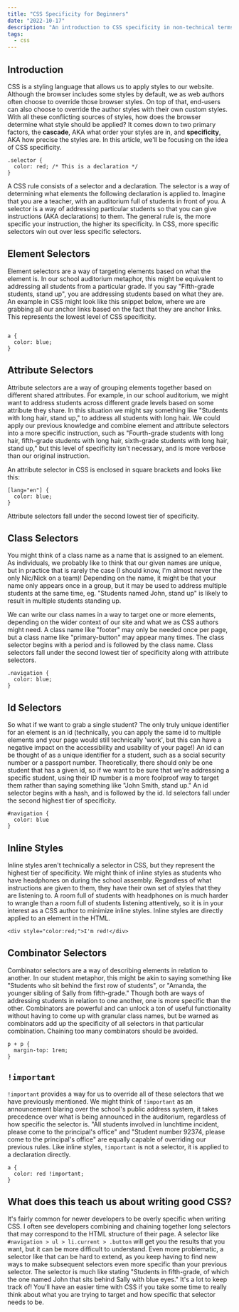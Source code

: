 ```yaml
---
title: "CSS Specificity for Beginners"
date: "2022-10-17"
description: "An introduction to CSS specificity in non-technical terms"
tags:
  - css
---
```


## Introduction

CSS is a styling language that allows us to apply styles to our website. Although the browser includes some styles by default, we as web authors often choose to override those browser styles. On top of that, end-users can also choose to override the author styles with their own custom styles. With all these conflicting sources of styles, how does the browser determine what style should be applied? It comes down to two primary factors, the **cascade**, AKA what order your styles are in, and **specificity**, AKA how precise the styles are. In this article, we'll be focusing on the idea of CSS specificity.

```
.selector {
  color: red; /* This is a declaration */
}
```

A CSS rule consists of a selector and a declaration. The selector is a way of determining what elements the following declaration is applied to. Imagine that you are a teacher, with an auditorium full of students in front of you. A selector is a way of addressing particular students so that you can give instructions (AKA declarations) to them. The general rule is, the more specific your instruction, the higher its specificity. In CSS, more specific selectors win out over less specific selectors.

## Element Selectors

Element selectors are a way of targeting elements based on what the element is. In our school auditorium metaphor, this might be equivalent to addressing all students from a particular grade. If you say "Fifth-grade students, stand up", you are addressing students based on what they are. An example in CSS might look like this snippet below, where we are grabbing all our anchor links based on the fact that they are anchor links. This represents the lowest level of CSS specificity.

```

a {
  color: blue;
}

```

## Attribute Selectors

Attribute selectors are a way of grouping elements together based on different shared attributes. For example, in our school auditorium, we might want to address students across different grade levels based on some attribute they share. In this situation we might say something like "Students with long hair, stand up," to address all students with long hair. We could apply our previous knowledge and combine element and attribute selectors into a more specific instruction, such as "Fourth-grade students with long hair, fifth-grade students with long hair, sixth-grade students with long hair, stand up," but this level of specificity isn't necessary, and is more verbose than our original instruction.

An attribute selector in CSS is enclosed in square brackets and looks like this:

```
[lang="en"] {
  color: blue;
}
```

Attribute selectors fall under the second lowest tier of specificity.

## Class Selectors

You might think of a class name as a name that is assigned to an element. As individuals, we probably like to think that our given names are unique, but in practice that is rarely the case (I should know, I'm almost never the only Nic/Nick on a team)! Depending on the name, it might be that your name only appears once in a group, but it may be used to address multiple students at the same time, eg. "Students named John, stand up" is likely to result in multiple students standing up.

We can write our class names in a way to target one or more elements, depending on the wider context of our site and what we as CSS authors might need. A class name like "footer" may only be needed once per page, but a class name like "primary-button" may appear many times. The class selector begins with a period and is followed by the class name. Class selectors fall under the second lowest tier of specificity along with attribute selectors.

```
.navigation {
  color: blue;
}
```

## Id Selectors

So what if we want to grab a single student? The only truly unique identifier for an element is an id (technically, you can apply the same id to multiple elements and your page would still technically 'work', but this can have a negative impact on the accessibility and usability of your page!) An id can be thought of as a unique identifier for a student, such as a social security number or a passport number. Theoretically, there should only be one student that has a given id, so if we want to be sure that we're addressing a specific student, using their ID number is a more foolproof way to target them rather than saying something like "John Smith, stand up." An id selector begins with a hash, and is followed by the id. Id selectors fall under the second highest tier of specificity.

```
#navigation {
  color: blue
}
```

## Inline Styles

Inline styles aren't technically a selector in CSS, but they represent the highest tier of specificity. We might think of inline styles as students who have headphones on during the school assembly. Regardless of what instructions are given to them, they have their own set of styles that they are listening to. A room full of students with headphones on is much harder to wrangle than a room full of students listening attentively, so it is in your interest as a CSS author to minimize inline styles. Inline styles are directly applied to an element in the HTML.

```
<div style="color:red;">I'm red!</div>
```

## Combinator Selectors

Combinator selectors are a way of describing elements in relation to another. In our student metaphor, this might be akin to saying something like "Students who sit behind the first row of students", or "Amanda, the younger sibling of Sally from fifth-grade." Though both are ways of addressing students in relation to one another, one is more specific than the other. Combinators are powerful and can unlock a ton of useful functionality without having to come up with granular class names, but be warned as combinators add up the specificity of all selectors in that particular combination. Chaining too many combinators should be avoided.

```
p + p {
  margin-top: 1rem;
}
```

## `!important`

`!important` provides a way for us to override all of these selectors that we have previously mentioned. We might think of `!important` as an announcement blaring over the school's public address system, it takes precedence over what is being announced in the auditorium, regardless of how specific the selector is. "All students involved in lunchtime incident, please come to the principal's office" and "Student number 92374, please come to the principal's office" are equally capable of overriding our previous rules. Like inline styles, `!important` is not a selector, it is applied to a declaration directly.

```
a {
  color: red !important;
}
```

## What does this teach us about writing good CSS?

It's fairly common for newer developers to be overly specific when writing CSS. I often see developers combining and chaining together long selectors that may correspond to the HTML structure of their page. A selector like `#navigation > ul > li.current > .button` will get you the results that you want, but it can be more difficult to understand. Even more problematic, a selector like that can be hard to extend, as you keep having to find new ways to make subsequent selectors even more specific than your previous selector. The selector is much like stating "Students in fifth-grade, of which the one named John that sits behind Sally with blue eyes." It's a lot to keep track of! You'll have an easier time with CSS if you take some time to really think about what you are trying to target and how specific that selector needs to be.
